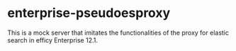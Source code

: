 # enterprise-pseudoesproxy
This is a mock server that imitates the functionalities of the proxy for elastic search in efficy Enterprise 12.1.

